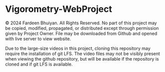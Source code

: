 # Vigorometry-WebProject
© 2024 Fardeen Bhuiyan. All Rights Reserved.
No part of this project may be copied, modified, propagated, or distributed except through permission given by Project Owner.
File may be downloaded from Github and opened with live server to view website.


Due to the large-size videos in this project, cloning this repository may require the installation of git LFS.
The video files may not be visibly present when viewing the github repository, but will be available if the repository is cloned and if git LFS is available.